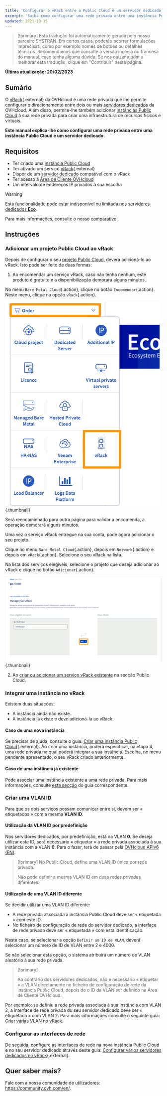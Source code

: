 ```yaml
---
title: 'Configurar o vRack entre o Public Cloud e um servidor dedicado'
excerpt: 'Saiba como configurar uma rede privada entre uma instância Public Cloud e um servidor dedicado'
updated: 2021-10-15
---
```


> [!primary]
> Esta tradução foi automaticamente gerada pelo nosso parceiro SYSTRAN. Em certos casos, poderão ocorrer formulações imprecisas, como por exemplo nomes de botões ou detalhes técnicos. Recomendamos que consulte a versão inglesa ou francesa do manual, caso tenha alguma dúvida. Se nos quiser ajudar a melhorar esta tradução, clique em "Contribuir" nesta página.
>

**Última atualização: 20/02/2023**

## Sumário

O [vRack](https://www.ovh.pt/solucoes/vrack/){.external} da OVHcloud é uma rede privada que lhe permite configurar o direcionamento entre dois ou mais [servidores dedicados](https://www.ovhcloud.com/pt/bare-metal/) da OVHcloud. Além disso, permite-lhe também adicionar [instâncias Public Cloud](https://www.ovhcloud.com/pt/public-cloud/) à sua rede privada para criar uma infraestrutura de recursos físicos e virtuais.

**Este manual explica-lhe como configurar uma rede privada entre uma instância Public Cloud e um servidor dedicado.**


## Requisitos

* Ter criado uma [instância Public Cloud](/pages/public_cloud/compute/public-cloud-first-steps)
* Ter ativado um serviço [vRack](https://www.ovh.pt/solucoes/vrack/){.external}
* Dispor de um [servidor dedicado](https://www.ovhcloud.com/pt/bare-metal/) compatível com o vRack
* Ter acesso à [Área de Cliente OVHcloud](https://www.ovh.com/auth/?action=gotomanager&from=https://www.ovh.pt/&ovhSubsidiary=pt)
* Um intervalo de endereços IP privados à sua escolha

> [!warning]
> Esta funcionalidade pode estar indisponível ou limitada nos [servidores dedicados **Eco**](https://eco.ovhcloud.com/pt/about/).
>
> Para mais informações, consulte o nosso [comparativo](https://eco.ovhcloud.com/pt/compare/).

## Instruções

### Adicionar um projeto Public Cloud ao vRack

Depois de configurar o seu [projeto Public Cloud](/pages/public_cloud/compute/create_a_public_cloud_project), deverá adicioná-lo ao vRack. Isto pode ser feito de duas formas:

1. Ao encomendar um serviço vRack, caso não tenha nenhum, este produto é gratuito e a disponibilização demorará alguns minutos.

No menu `Bare Metal Cloud`{.action}, clique no botão `Encomendar`{.action}. Neste menu, clique na opção `vRack`{.action}.

![Encomendar o vrack](images/orderingvrack.png){.thumbnail}

Será reencaminhado para outra página para validar a encomenda, a operação demorará alguns minutos.

Uma vez o serviço vRack entregue na sua conta, pode agora adicionar o seu projeto.

Clique no menu `Bare Metal Cloud`{.action}, depois em `Network`{.action} e depois em `vRack`{.action}. Selecione o seu vRack na lista.

Na lista dos serviços elegíveis, selecione o projeto que deseja adicionar ao vRack e clique no botão `Adicionar`{.action}.

![adicionar um projeto ao vrack](images/addprojectvrack.png){.thumbnail}

<ol start="2">
  <li>Ao <a href="/pages/public_cloud/public_cloud_network_services/getting-started-07-creating-vrack#etapa-1-ativar-e-gerir-um-vrack">criar ou adicionar um serviço vRack existente</a> na secção Public Cloud.</li>
</ol>

### Integrar uma instância no vRack

Existem duas situações:

- A instância ainda não existe.
- A instância já existe e deve adicioná-la ao vRack.

#### Caso de uma nova instância

Se precisar de ajuda, consulte o guia: [Criar uma instância Public Cloud](/pages/public_cloud/compute/public-cloud-first-steps#3o-passo-criacao-de-uma-instancia){.external}. Ao criar uma instância, poderá especificar, na etapa 4, uma rede privada na qual poderá integrar a sua instância. Escolha, no menu pendente apresentado, o seu vRack criado anteriormente.

#### Caso de uma instância já existente

Pode associar uma instância existente a uma rede privada. Para mais informações, consulte [esta secção](/pages/public_cloud/public_cloud_network_services/getting-started-07-creating-vrack#caso-de-uma-instancia-existente) do guia correspondente.

### Criar uma VLAN ID

Para que os dois serviços possam comunicar entre si, devem ser « etiquetados » com a mesma **VLAN ID**. 

#### Utilização da VLAN ID por predefinição

Nos servidores dedicados, por predefinição, está na VLAN **0**. Se deseja utilizar este ID, será necessário « etiquetar » a rede privada associada à sua instância com a VLAN **0**. Para o fazer, terá de passar pela [OVHcloud APIv6 (EN)](/pages/public_cloud/public_cloud_network_services/getting-started-08-creating-vrack-with-api#step-3-creating-a-vlan-in-the-vrack).


> [!primary]
> No Public Cloud, define uma VLAN ID única por rede privada.
>
> Não pode definir a mesma VLAN ID em duas redes privadas diferentes.

#### Utilização de uma VLAN ID diferente

Se decidir utilizar uma VLAN ID diferente:

- A rede privada associada à instância Public Cloud deve ser « etiquetada » com este ID.
- No ficheiro de configuração de rede do servidor dedicado, a interface de rede privada deve ser « etiquetada » com esta identificação.

Neste caso, se selecionar a opção `Definir um ID de VLAN`, deverá selecionar um número de ID de VLAN entre 2 e 4000.

Se não selecionar esta opção, o sistema atribuirá um número de VLAN aleatório à sua rede privada.

> [!primary]
> 
> Ao contrário dos servidores dedicados, não é necessário « etiquetar » a VLAN directamente no ficheiro de configuração de rede da instância Public Cloud, depois de o ID da VLAN ser definido na Área de Cliente OVHcloud.
>

Por exemplo: se definiu a rede privada associada à sua instância com VLAN 2, a interface de rede privada do seu servidor dedicado deve ser « etiquetada » com VLAN 2. Para mais informações consulte o seguinte guia: [Criar várias VLAN no vRack](/pages/bare_metal_cloud/dedicated_servers/creating-multiple-vlans-in-a-vrack).

### Configurar as interfaces de rede

De seguida, configure as interfaces de rede na nova instância Public Cloud e no seu servidor dedicado através deste guia: [Configurar vários servidores dedicados no vRack](/pages/bare_metal_cloud/dedicated_servers/vrack_configuring_on_dedicated_server){.external}.

## Quer saber mais?
 
Fale com a nossa comunidade de utilizadores: <https://community.ovh.com/en/>.